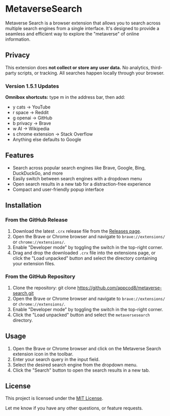# MetaverseSearch
Metaverse Search is a browser extension that allows you to search across multiple search engines from a single interface. It's designed to provide a seamless and efficient way to explore the "metaverse" of online information.

## Privacy
This extension does **not collect or store any user data.**
No analytics, third-party scripts, or tracking. All searches happen locally through your browser.

### Version 1.5.1 Updates
**Omnibox shortcuts:** type m in the address bar, then add:
- y cats → YouTube
- r space → Reddit
- g openai → GitHub
- b privacy → Brave
- w AI → Wikipedia
- s chrome extension → Stack Overflow
- Anything else defaults to Google

## Features
- Search across popular search engines like Brave, Google, Bing, DuckDuckGo, and more
- Easily switch between search engines with a dropdown menu
- Open search results in a new tab for a distraction-free experience
- Compact and user-friendly popup interface

## Installation
### From the GitHub Release
1. Download the latest `.crx` release file from the [Releases page](https://github.com/appcod8/metaversesearch/releases).
2. Open the Brave or Chrome browser and navigate to `brave://extensions/` or `chrome://extensions/`.
3. Enable "Developer mode" by toggling the switch in the top-right corner.
4. Drag and drop the downloaded `.crx` file into the extensions page, or click the "Load unpacked" button and select the directory containing your extension files.

### From the GitHub Repository
1. Clone the repository:
git clone https://github.com/appcod8/metaverse-search.git
2. Open the Brave or Chrome browser and navigate to `brave://extensions/` or `chrome://extensions/`.
3. Enable "Developer mode" by toggling the switch in the top-right corner.
4. Click the "Load unpacked" button and select the `metaversesearch` directory.

## Usage
1. Open the Brave or Chrome browser and click on the Metaverse Search extension icon in the toolbar.
2. Enter your search query in the input field.
3. Select the desired search engine from the dropdown menu.
4. Click the "Search" button to open the search results in a new tab.

## License
This project is licensed under the [MIT License](https://mit-license.org/).

Let me know if you have any other questions, or feature requests.
